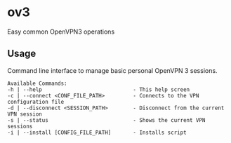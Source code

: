 # ov3
Easy common OpenVPN3 operations

## Usage
Command line interface to manage basic personal 
    OpenVPN 3 sessions.

    Available Commands:
    -h | --help                             - This help screen
    -c | --connect <CONF_FILE_PATH>         - Connects to the VPN configuration file
    -d | --disconnect <SESSION_PATH>        - Disconnect from the current VPN session
    -s | --status                           - Shows the current VPN sessions
    -i | --install [CONFIG_FILE_PATH]       - Installs script


